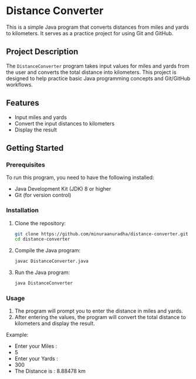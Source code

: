 # Distance Converter

This is a simple Java program that converts distances from miles and yards to kilometers. It serves as a practice project for using Git and GitHub.

## Project Description

The `DistanceConverter` program takes input values for miles and yards from the user and converts the total distance into kilometers. This project is designed to help practice basic Java programming concepts and Git/GitHub workflows.

## Features

- Input miles and yards
- Convert the input distances to kilometers
- Display the result

## Getting Started

### Prerequisites

To run this program, you need to have the following installed:

- Java Development Kit (JDK) 8 or higher
- Git (for version control)

### Installation

1. Clone the repository:
    ```sh
    git clone https://github.com/minuraanuradha/distance-converter.git
    cd distance-converter
    ```

2. Compile the Java program:
    ```sh
    javac DistanceConverter.java
    ```

3. Run the Java program:
    ```sh
    java DistanceConverter
    ```

### Usage

1. The program will prompt you to enter the distance in miles and yards.
2. After entering the values, the program will convert the total distance to kilometers and display the result.

Example:

- Enter your Miles :
- 5
- Enter your Yards :
- 300
- The Distance is : 8.88478 km
